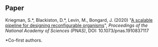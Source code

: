## Paper
<script type='text/javascript' src='https://d1bxh8uas1mnw7.cloudfront.net/assets/embed.js'></script>
Kriegman, S.\*, Blackiston, D.\*, Levin, M., Bongard, J. (2020) 
"[A scalable pipeline for designing reconfigurable organisms](https://www.pnas.org/content/early/2020/01/07/1910837117)", 
_Proceedings of the National Academy of Sciences (PNAS)_, DOI: 10.1073/pnas.1910837117 <br>
<!---vol. 117 no. 4, pp.?-?.  <br> --->
\*Co-first authors.
<br>
<div data-badge-popover="right" class='altmetric-embed' data-badge-type='donut' data-doi="10.1073/pnas.1910837117"></div>

